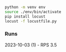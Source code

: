 ```bash
python -m venv env
source ./env/bin/activate
pip install locust
locust -f locustfile.py
```

### Runs

2023-10-03 (1) - RPS 3.5
